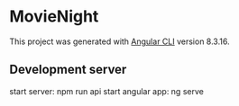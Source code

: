 # MovieNight

This project was generated with [Angular CLI](https://github.com/angular/angular-cli) version 8.3.16.

## Development server

start server: npm run api
start angular app: ng serve
